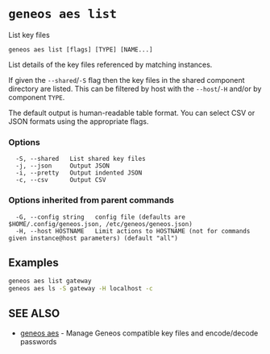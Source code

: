 # `geneos aes list`

List key files

```text
geneos aes list [flags] [TYPE] [NAME...]
```

List details of the key files referenced by matching instances.

If given the `--shared`/`-S` flag then the key files in the shared
component directory are listed. This can be filtered by host with the
`--host`/`-H` and/or by component `TYPE`.

The default output is human-readable table format. You can select CSV or
JSON formats using the appropriate flags.

### Options

```text
  -S, --shared   List shared key files
  -j, --json     Output JSON
  -i, --pretty   Output indented JSON
  -c, --csv      Output CSV
```

### Options inherited from parent commands

```text
  -G, --config string   config file (defaults are $HOME/.config/geneos.json, /etc/geneos/geneos.json)
  -H, --host HOSTNAME   Limit actions to HOSTNAME (not for commands given instance@host parameters) (default "all")
```

## Examples

```bash
geneos aes list gateway
geneos aes ls -S gateway -H localhost -c

```

## SEE ALSO

* [geneos aes](geneos_aes.md)	 - Manage Geneos compatible key files and encode/decode passwords
